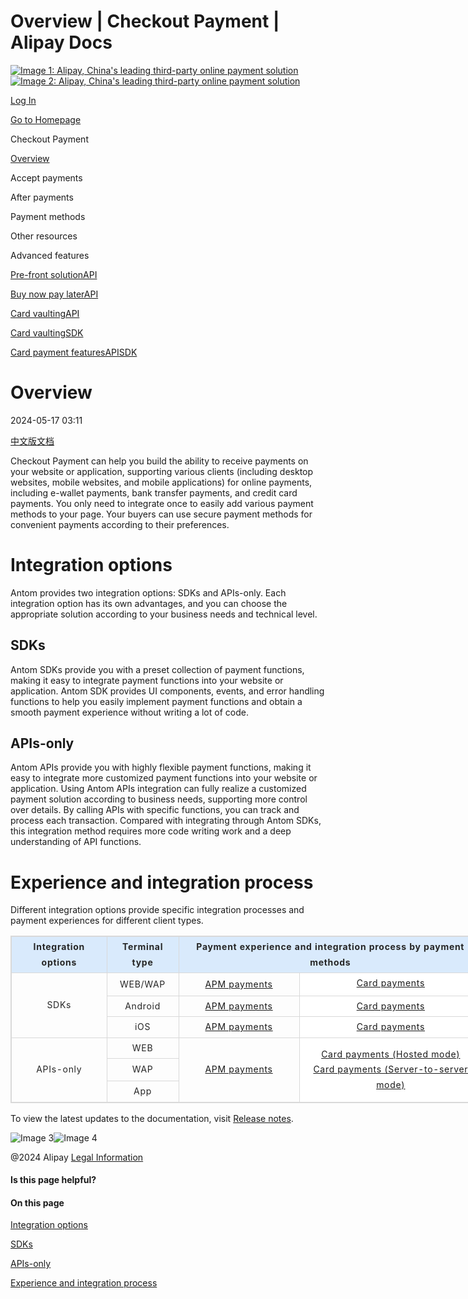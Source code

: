 Overview | Checkout Payment | Alipay Docs
===============
                        

[![Image 1: Alipay, China's leading third-party online payment solution](https://ac.alipay.com/storage/2024/3/26/d66c43c0-440d-4c97-9976-f2028a2c8c5e.svg)![Image 2: Alipay, China's leading third-party online payment solution](https://ac.alipay.com/storage/2024/3/26/a48bd336-aea0-4f16-bf83-616eacbb4434.svg)](/docs/)

[Log In](https://global.alipay.com/ilogin/account_login.htm?goto=https%3A%2F%2Fglobal.alipay.com%2Fdocs%2Fac%2Fcashierpay%2Foverview)

[Go to Homepage](../../)

Checkout Payment

[Overview](/docs/ac/cashierpay/overview)

Accept payments

After payments

Payment methods

Other resources

Advanced features

[Pre-front solutionAPI](/docs/ac/cashierpay/prefront)

[Buy now pay laterAPI](/docs/ac/cashierpay/bnpl)

[Card vaultingAPI](/docs/ac/cashierpay/cv)

[Card vaultingSDK](/docs/ac/cashierpay/cvsdk)

[Card payment featuresAPISDK](/docs/ac/cashierpay/mf?pageVersion=7)

Overview
========

2024-05-17 03:11

[中文版文档](https://global.alipay.com/docs/ac/cashier_payment_cn/introduction)

Checkout Payment can help you build the ability to receive payments on your website or application, supporting various clients (including desktop websites, mobile websites, and mobile applications) for online payments, including e-wallet payments, bank transfer payments, and credit card payments. You only need to integrate once to easily add various payment methods to your page. Your buyers can use secure payment methods for convenient payments according to their preferences.

Integration options
===================

Antom provides two integration options: SDKs and APIs-only. Each integration option has its own advantages, and you can choose the appropriate solution according to your business needs and technical level.

SDKs
----

Antom SDKs provide you with a preset collection of payment functions, making it easy to integrate payment functions into your website or application. Antom SDK provides UI components, events, and error handling functions to help you easily implement payment functions and obtain a smooth payment experience without writing a lot of code.

APIs-only
---------

Antom APIs provide you with highly flexible payment functions, making it easy to integrate more customized payment functions into your website or application. Using Antom APIs integration can fully realize a customized payment solution according to business needs, supporting more control over details. By calling APIs with specific functions, you can track and process each transaction. Compared with integrating through Antom SDKs, this integration method requires more code writing work and a deep understanding of API functions.

Experience and integration process
==================================

Different integration options provide specific integration processes and payment experiences for different client types.

<table style="width:756px;outline:none;border-collapse:collapse;border:1px solid rgb(217, 217, 217)" class="lake-table"><colgroup><col width="153" span="1"><col width="115" span="1"><col width="194" span="1"><col width="294" span="1"></colgroup><tbody><tr style="height:33px"><td style="background-color:rgb(217, 234, 252);text-align:center;min-width:90px;font-size:14px;white-space:normal;overflow-wrap:break-word;border:1px solid rgb(217, 217, 217);padding:4px 8px;cursor:default"><p data-lake-id="b7276094542041835829aeb52ce7f19a" id="ue311cc58" style="font-size:14px;color:rgb(38, 38, 38);line-height:1.74;letter-spacing:0.05em;outline-style:none;overflow-wrap:break-word;margin-top:0px;margin-bottom:0px"><strong><span class="lake-fontsize-11" data-mce-style="font-size: 11px" style="font-size:14px">Integration options</span></strong></p></td><td rowspan="1" style="text-align:center;vertical-align:top;background-color:rgb(217, 234, 252);color:rgba(4, 15, 36, 0.85);min-width:90px;font-size:14px;white-space:normal;overflow-wrap:break-word;border:1px solid rgb(217, 217, 217);padding:4px 8px;cursor:default"><p data-lake-id="a20d224c568e48b9d67847a2c66a8c01_p_0" style="font-size:14px;color:rgb(38, 38, 38);line-height:1.74;letter-spacing:0.05em;outline-style:none;overflow-wrap:break-word;margin-top:0px;margin-bottom:0px"><strong>Terminal type</strong></p></td><td rowspan="1" colspan="2" style="background-color:rgb(217, 234, 252);text-align:center;min-width:90px;font-size:14px;white-space:normal;overflow-wrap:break-word;border:1px solid rgb(217, 217, 217);padding:4px 8px;cursor:default"><p data-lake-id="4018b834f6a9fd38dac499ce736d64dc" style="font-size:14px;color:rgb(38, 38, 38);line-height:1.74;letter-spacing:0.05em;outline-style:none;overflow-wrap:break-word;margin-top:0px;margin-bottom:0px"><strong><span>Payment experience and integration process by payment methods</span></strong></p></td></tr><tr style="height:37px"><td rowspan="3" colspan="1" style="text-align:center;vertical-align:middle;min-width:90px;font-size:14px;white-space:normal;overflow-wrap:break-word;border:1px solid rgb(217, 217, 217);padding:4px 8px;cursor:default"><p data-lake-id="5608f3b0a47bd6775e08bcb09c3783b6" style="font-size:14px;color:rgb(38, 38, 38);line-height:1.74;letter-spacing:0.05em;outline-style:none;overflow-wrap:break-word;margin-top:0px;margin-bottom:0px"><span>SDKs</span></p></td><td rowspan="1" colspan="1" style="text-align:center;min-width:90px;font-size:14px;white-space:normal;overflow-wrap:break-word;border:1px solid rgb(217, 217, 217);padding:4px 8px;cursor:default"><p data-lake-id="843c9979cdc7f68c3e4903cc71483864" style="font-size:14px;color:rgb(38, 38, 38);line-height:1.74;letter-spacing:0.05em;outline-style:none;overflow-wrap:break-word;margin-top:0px;margin-bottom:0px"><span>WEB/WAP</span></p></td><td style="text-align:center;min-width:90px;font-size:14px;white-space:normal;overflow-wrap:break-word;border:1px solid rgb(217, 217, 217);padding:4px 8px;cursor:default"><p data-lake-id="843c9979cdc7f68c3e4903cc71483864" style="font-size:14px;color:rgb(38, 38, 38);line-height:1.74;letter-spacing:0.05em;outline-style:none;overflow-wrap:break-word;margin-top:0px;margin-bottom:0px"><a href="https://global.alipay.com/docs/ac/cashierpay/apm_ww" target="_blank">APM payments</a></p></td><td rowspan="1" style="vertical-align:top;background-color:rgb(255, 255, 255);color:rgba(4, 15, 36, 0.85);text-align:center;min-width:90px;font-size:14px;white-space:normal;overflow-wrap:break-word;border:1px solid rgb(217, 217, 217);padding:4px 8px;cursor:default"><p data-lake-id="a20d224c568e48b9d67847a2c66a8c01_p_0" style="font-size:14px;color:rgb(38, 38, 38);line-height:1.74;letter-spacing:0.05em;outline-style:none;overflow-wrap:break-word;margin-top:0px;margin-bottom:0px"><a href="https://global.alipay.com/docs/ac/cashierpay/wwcard" target="_blank">Card payments</a></p></td></tr><tr style="height:33px"><td rowspan="1" colspan="1" style="text-align:center;min-width:90px;font-size:14px;white-space:normal;overflow-wrap:break-word;border:1px solid rgb(217, 217, 217);padding:4px 8px;cursor:default"><p data-lake-id="12f6cd687fac4c0a46023bdf355e1576" style="font-size:14px;color:rgb(38, 38, 38);line-height:1.74;letter-spacing:0.05em;outline-style:none;overflow-wrap:break-word;margin-top:0px;margin-bottom:0px"><span>Android</span></p></td><td style="text-align:center;min-width:90px;font-size:14px;white-space:normal;overflow-wrap:break-word;border:1px solid rgb(217, 217, 217);padding:4px 8px;cursor:default"><p data-lake-id="843c9979cdc7f68c3e4903cc71483864" style="font-size:14px;color:rgb(38, 38, 38);line-height:1.74;letter-spacing:0.05em;outline-style:none;overflow-wrap:break-word;margin-top:0px;margin-bottom:0px"><a href="https://global.alipay.com/docs/ac/cashierpay/apm_android" target="_blank">APM payments</a></p></td><td rowspan="1" style="vertical-align:top;background-color:rgb(255, 255, 255);color:rgba(4, 15, 36, 0.85);text-align:center;min-width:90px;font-size:14px;white-space:normal;overflow-wrap:break-word;border:1px solid rgb(217, 217, 217);padding:4px 8px;cursor:default"><p data-lake-id="a20d224c568e48b9d67847a2c66a8c01_p_0" style="font-size:14px;color:rgb(38, 38, 38);line-height:1.74;letter-spacing:0.05em;outline-style:none;overflow-wrap:break-word;margin-top:0px;margin-bottom:0px"><a href="https://global.alipay.com/docs/ac/cashierpay/adcard" target="_blank">Card payments</a></p></td></tr><tr style="height:33px"><td rowspan="1" colspan="1" style="text-align:center;min-width:90px;font-size:14px;white-space:normal;overflow-wrap:break-word;border:1px solid rgb(217, 217, 217);padding:4px 8px;cursor:default"><p data-lake-id="a20d224c568e48b9d67847a2c66a8c01_p_0" style="font-size:14px;color:rgb(38, 38, 38);line-height:1.74;letter-spacing:0.05em;outline-style:none;overflow-wrap:break-word;margin-top:0px;margin-bottom:0px">iOS</p></td><td style="text-align:center;min-width:90px;font-size:14px;white-space:normal;overflow-wrap:break-word;border:1px solid rgb(217, 217, 217);padding:4px 8px;cursor:default"><p data-lake-id="843c9979cdc7f68c3e4903cc71483864" style="font-size:14px;color:rgb(38, 38, 38);line-height:1.74;letter-spacing:0.05em;outline-style:none;overflow-wrap:break-word;margin-top:0px;margin-bottom:0px"><a href="https://global.alipay.com/docs/ac/cashierpay/apm_ios" target="_blank">APM payments</a></p></td><td rowspan="1" style="text-align:center;vertical-align:top;background-color:rgb(255, 255, 255);color:rgba(4, 15, 36, 0.85);min-width:90px;font-size:14px;white-space:normal;overflow-wrap:break-word;border:1px solid rgb(217, 217, 217);padding:4px 8px;cursor:default"><p data-lake-id="a20d224c568e48b9d67847a2c66a8c01_p_0" style="font-size:14px;color:rgb(38, 38, 38);line-height:1.74;letter-spacing:0.05em;outline-style:none;overflow-wrap:break-word;margin-top:0px;margin-bottom:0px"><a href="https://global.alipay.com/docs/ac/cashierpay/ioscard" target="_blank">Card payments</a></p></td></tr><tr style="height:33px"><td rowspan="3" style="text-align:center;min-width:90px;font-size:14px;white-space:normal;overflow-wrap:break-word;border:1px solid rgb(217, 217, 217);padding:4px 8px;cursor:default"><p data-lake-id="e40ac1ccbf1a7911411e09ad6b42b77d" style="font-size:14px;color:rgb(38, 38, 38);line-height:1.74;letter-spacing:0.05em;outline-style:none;overflow-wrap:break-word;margin-top:0px;margin-bottom:0px"><span>APIs-only</span></p></td><td rowspan="1" colspan="1" style="text-align:center;min-width:90px;font-size:14px;white-space:normal;overflow-wrap:break-word;border:1px solid rgb(217, 217, 217);padding:4px 8px;cursor:default"><p data-lake-id="843c9979cdc7f68c3e4903cc71483864" style="font-size:14px;color:rgb(38, 38, 38);line-height:1.74;letter-spacing:0.05em;outline-style:none;overflow-wrap:break-word;margin-top:0px;margin-bottom:0px"><span>WEB</span></p></td><td rowspan="3" colspan="1" style="text-align:center;vertical-align:middle;min-width:90px;font-size:14px;white-space:normal;overflow-wrap:break-word;border:1px solid rgb(217, 217, 217);padding:4px 8px;cursor:default"><p data-lake-id="843c9979cdc7f68c3e4903cc71483864" style="font-size:14px;color:rgb(38, 38, 38);line-height:1.74;letter-spacing:0.05em;outline-style:none;overflow-wrap:break-word;margin-top:0px;margin-bottom:0px"><a href="https://global.alipay.com/docs/ac/cashierpay/apm_api" target="_blank">APM payments</a></p></td><td rowspan="3" colspan="1" style="text-align:center;vertical-align:middle;background-color:rgb(255, 255, 255);color:rgba(4, 15, 36, 0.85);min-width:90px;font-size:14px;white-space:normal;overflow-wrap:break-word;border:1px solid rgb(217, 217, 217);padding:4px 8px;cursor:default"><p data-lake-id="a20d224c568e48b9d67847a2c66a8c01_p_0" style="font-size:14px;color:rgb(38, 38, 38);line-height:1.74;letter-spacing:0.05em;outline-style:none;overflow-wrap:break-word;margin-top:0px;margin-bottom:0px"><a href="https://global.alipay.com/docs/ac/cashierpay/cardcollant" target="_blank">Card payments (Hosted mode)</a></p><p data-lake-id="ecabb80bd0c442396fbc401dd59ec6dd" style="font-size:14px;color:rgb(38, 38, 38);line-height:1.74;letter-spacing:0.05em;outline-style:none;overflow-wrap:break-word;margin-top:0px;margin-bottom:0px"><a href="https://global.alipay.com/docs/ac/cashierpay/cardinfocallmerchant" target="_blank">Card payments (Server-to-server mode)</a></p></td></tr><tr style="height:36px"><td style="text-align:center;min-width:90px;font-size:14px;white-space:normal;overflow-wrap:break-word;border:1px solid rgb(217, 217, 217);padding:4px 8px;cursor:default"><p data-lake-id="12f6cd687fac4c0a46023bdf355e1576" style="font-size:14px;color:rgb(38, 38, 38);line-height:1.74;letter-spacing:0.05em;outline-style:none;overflow-wrap:break-word;margin-top:0px;margin-bottom:0px"><span>WAP</span></p></td></tr><tr style="height:33px"><td style="text-align:center;min-width:90px;font-size:14px;white-space:normal;overflow-wrap:break-word;border:1px solid rgb(217, 217, 217);padding:4px 8px;cursor:default"><p data-lake-id="a20d224c568e48b9d67847a2c66a8c01_p_0" style="font-size:14px;color:rgb(38, 38, 38);line-height:1.74;letter-spacing:0.05em;outline-style:none;overflow-wrap:break-word;margin-top:0px;margin-bottom:0px">App</p></td></tr></tbody></table>

To view the latest updates to the documentation, visit [Release notes](https://global.alipay.com/docs/releasenotes).

![Image 3](https://ac.alipay.com/storage/2021/5/20/19b2c126-9442-4f16-8f20-e539b1db482a.png)![Image 4](https://ac.alipay.com/storage/2021/5/20/e9f3f154-dbf0-455f-89f0-b3d4e0c14481.png)

@2024 Alipay [Legal Information](https://global.alipay.com/docs/ac/platform/membership)

#### Is this page helpful?

#### On this page

[Integration options](#dvbK0 "Integration options")

[SDKs](#elMA0 "SDKs")

[APIs-only](#VUH1s "APIs-only")

[Experience and integration process](#lOcbO "Experience and integration process")